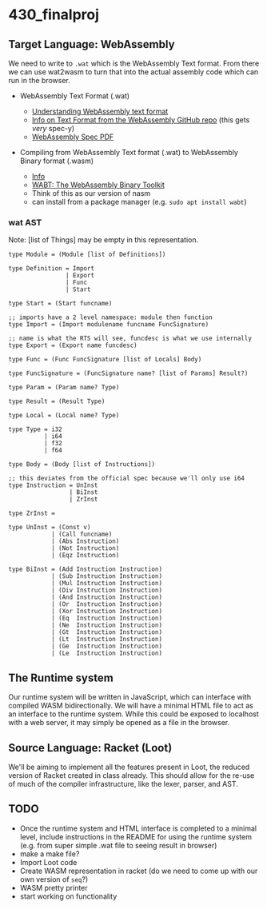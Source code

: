 # 430_finalproj

## Target Language: WebAssembly

We need to write to `.wat` which is the WebAssembly Text format. From there we can use wat2wasm to turn that into the actual assembly code which can run in the browser.

- WebAssembly Text Format (.wat)
  - [Understanding WebAssembly text format](https://developer.mozilla.org/en-US/docs/WebAssembly/Understanding_the_text_format)
  - [Info on Text Format from the WebAssembly GitHub repo](https://webassembly.github.io/spec/core/text/index.html) (this gets _very_ spec-y)
  - [WebAssembly Spec PDF](https://www.google.com/url?sa=t&rct=j&q=&esrc=s&source=web&cd=&ved=2ahUKEwj24szLpob3AhX2l3IEHQHADgEQFnoECAcQAQ&url=https%3A%2F%2Fwebassembly.github.io%2Fspec%2Fcore%2F_download%2FWebAssembly.pdf&usg=AOvVaw008spp5_YkxtS0xQ5c3xJw)

- Compiling from WebAssembly Text format (.wat) to WebAssembly Binary format (.wasm)
  - [Info](https://developer.mozilla.org/en-US/docs/WebAssembly/Text_format_to_wasm)
  - [WABT: The WebAssembly Binary Toolkit](https://github.com/webassembly/wabt)
  - Think of this as our version of nasm
  - can install from a package manager (e.g. `sudo apt install wabt`)

### wat AST

Note: [list of Things] may be empty in this representation.

```
type Module = (Module [list of Definitions])

type Definition = Import
                | Export
                | Func
                | Start

type Start = (Start funcname)

;; imports have a 2 level namespace: module then function
type Import = (Import modulename funcname FuncSignature)

;; name is what the RTS will see, funcdesc is what we use internally
type Export = (Export name funcdesc)

type Func = (Func FuncSignature [list of Locals] Body)

type FuncSignature = (FuncSignature name? [list of Params] Result?)

type Param = (Param name? Type)

type Result = (Result Type)

type Local = (Local name? Type)

type Type = i32
          | i64
          | f32
          | f64

type Body = (Body [list of Instructions])

;; this deviates from the official spec because we'll only use i64
type Instruction = UnInst
                 | BiInst
                 | ZrInst

type ZrInst = 

type UnInst = (Const v)
            | (Call funcname)
            | (Abs Instruction)
            | (Not Instruction)
            | (Eqz Instruction)

type BiInst = (Add Instruction Instruction)
            | (Sub Instruction Instruction)
            | (Mul Instruction Instruction)
            | (Div Instruction Instruction)
            | (And Instruction Instruction)
            | (Or  Instruction Instruction)
            | (Xor Instruction Instruction)
            | (Eq  Instruction Instruction)
            | (Ne  Instruction Instruction)
            | (Gt  Instruction Instruction)
            | (Lt  Instruction Instruction)
            | (Ge  Instruction Instruction)
            | (Le  Instruction Instruction)

```

## The Runtime system

Our runtime system will be written in JavaScript, which can interface with compiled WASM bidirectionally.
We will have a minimal HTML file to act as an interface to the runtime system.
While this could be exposed to localhost with a web server, it may simply be opened as a file in the browser.

## Source Language: Racket (Loot)

We'll be aiming to implement all the features present in Loot, the reduced version of Racket created in class already.
This should allow for the re-use of much of the compiler infrastructure, like the lexer, parser, and AST.

## TODO

- Once the runtime system and HTML interface is completed to a minimal level, include instructions in the README for using the runtime system (e.g. from super simple .wat file to seeing result in browser)
- make a make file?
- Import Loot code
- Create WASM representation in racket (do we need to come up with our own version of `seq`?)
- WASM pretty printer
- start working on functionality

